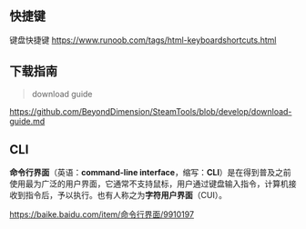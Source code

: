 ## 快捷键

键盘快捷键 https://www.runoob.com/tags/html-keyboardshortcuts.html

## 下载指南

> download guide

https://github.com/BeyondDimension/SteamTools/blob/develop/download-guide.md

## <i class="fa fa-terminal dark-yellow"></i> CLI

**命令行界面**（英语：**command-line interface**，缩写：**CLI**）是在得到普及之前使用最为广泛的用户界面，它通常不支持鼠标，用户通过键盘输入指令，计算机接收到指令后，予以执行。也有人称之为**字符用户界面**（CUI）。

<https://baike.baidu.com/item/命令行界面/9910197>


